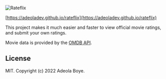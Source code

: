 ![Rateflix](https://i.postimg.cc/y8ZJ4T0j/logo.png)

[https://adeoladev.github.io/rateflix](https://adeoladev.github.io/rateflix)

This project makes it much easier and faster to view official movie ratings, and submit your own ratings. 

Movie data is provided by the [OMDB API](http://www.omdbapi.com/).

## License
MIT. Copyright (c) 2022 Adeola Boye.
